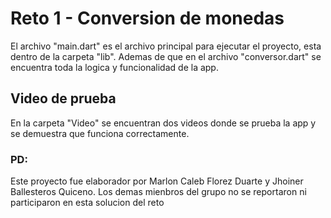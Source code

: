 # Reto 1 - Conversion de monedas

El archivo "main.dart" es el archivo principal para ejecutar el proyecto, esta dentro de la carpeta "lib".
Ademas de que en el archivo "conversor.dart" se encuentra toda la logica y funcionalidad de la app.

## Video de prueba

En la carpeta "Video" se encuentran dos videos donde se prueba la app y se demuestra que funciona correctamente.

### PD:
Este proyecto fue elaborador por Marlon Caleb Florez Duarte y Jhoiner Ballesteros Quiceno.
Los demas mienbros del grupo no se reportaron ni participaron en esta solucion del reto
